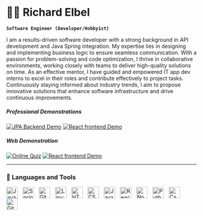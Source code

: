 # 🏄‍♂️ Richard Elbel

**`Software Engineer (Developer/Hobbyist)`**

I am a results-driven software developer with a strong background in API development and Java Spring integration. My expertise lies in designing and implementing business logic to ensure seamless communication. With a passion for problem-solving and code optimization, I thrive in collaborative environments, working closely with teams to deliver high-quality solutions on time. As an effective mentor, I have guided and empowered IT app dev interns to excel in their roles and contribute effectively to project tasks. Continuously staying informed about industry trends, I aim to propose innovative solutions that enhance software infrastructure and drive continuous improvements.

   <p align="left"> <h5>Professional Demonstrations</h5>
      <a href="https://github.com/RichardElbel/FullStackDemoBackEnd">
         <img alt="JPA Backend Demo" title="JPA Backend Demo" src="https://custom-icon-badges.demolab.com/badge/Backend-Demo-blue.svg?logo=book&logoColor=white"/></a> 
        <a href="https://github.com/RichardElbel/FullStackDemofrontEnd">
         <img alt="React frontend Demo" title="React Frontend Demo" src="https://custom-icon-badges.demolab.com/badge/Frontend-Demo-red.svg?logo=book&logoColor=white"/></a> 
     <h5>Web Demonstration</h5>
     <a href="https://richardelbel.github.io/OnlineQuiz/">
         <img alt="Online Quiz" title="Online Quiz" src="https://custom-icon-badges.demolab.com/badge/Online-Quiz-yellow.svg?logo=website&logoColor=white"/></a> 
      <a href="https://github.com/RichardElbel/FullStackDemofrontEnd">
         <img alt="React frontend Demo" title="React Frontend Demo" src="https://custom-icon-badges.demolab.com/badge/Online-Quiz-yellow.svg?logo=website&logoColor=white"/></a> 
     
   </p>

---

### 🧰 Languages and Tools

<img align="left" alt="Java" width="30px" style="padding-right:10px;" src="https://cdn.jsdelivr.net/gh/devicons/devicon/icons/java/java-original.svg"/>
<img align="left" alt="Spring" width="30px" style="padding-right:10px;" src="https://cdn.jsdelivr.net/gh/devicons/devicon/icons/spring/spring-original.svg" />
<img align="left" alt="Git" width="30px" style="padding-right:10px;" src="https://cdn.jsdelivr.net/gh/devicons/devicon/icons/git/git-original.svg" />
<img align="left" alt="Linux" width="30px" style="padding-right:10px;" src="https://cdn.jsdelivr.net/gh/devicons/devicon/icons/linux/linux-original.svg" />
<img align="left" alt="HTML" width="30px" style="padding-right:10px;" src="https://cdn.jsdelivr.net/gh/devicons/devicon/icons/html5/html5-plain.svg" />
<img align="left" alt="CSS" width="30px" style="padding-right:10px;" src="https://cdn.jsdelivr.net/gh/devicons/devicon/icons/css3/css3-plain.svg" />
<img align="left" alt="JavaScript" width="30px" style="padding-right:10px;" src="https://cdn.jsdelivr.net/gh/devicons/devicon/icons/javascript/javascript-plain.svg" />
<img align="left" alt="React" width="30px" style="padding-right:10px;" src="https://cdn.jsdelivr.net/gh/devicons/devicon/icons/react/react-original.svg" />
<img align="left" alt="NodeJS" width="30px" style="padding-right:10px;" src="https://cdn.jsdelivr.net/gh/devicons/devicon/icons/nodejs/nodejs-original.svg" />
<img align="left" alt="Python" width="30px" style="padding-right:10px;" src="https://cdn.jsdelivr.net/gh/devicons/devicon/icons/python/python-plain.svg" />
<img align="left" alt="C++" width="30px" style="padding-right:10px;" src="https://cdn.jsdelivr.net/gh/devicons/devicon/icons/cplusplus/cplusplus-line.svg" />
<img align="left" alt="GitHub" width="30px" style="padding-right:10px;" src="https://cdn.jsdelivr.net/gh/devicons/devicon/icons/github/github-original.svg" />
<br />

#

